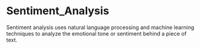 # Sentiment_Analysis
Sentiment analysis uses natural language processing and machine learning techniques to analyze the emotional tone or sentiment behind a piece of text. 
